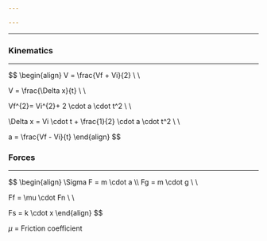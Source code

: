 ```yaml
---

---
```

___
### Kinematics
---
$$
\begin{align}
V = \frac{Vf + Vi}{2} \\ \\

V = \frac{\Delta x}{t} \\ \\

Vf^{2}= Vi^{2}+ 2 \cdot a \cdot t^2 \\ \\

\Delta x = Vi \cdot t + \frac{1}{2} \cdot a \cdot t^2 \\ \\

a = \frac{Vf - Vi}{t}
\end{align}
$$
### Forces
---
$$
\begin{align}
\Sigma F = m \cdot a \\\\
Fg = m \cdot g \\ \\

Ff = \mu \cdot Fn \\ \\

Fs = k \cdot x
\end{align}
$$

$\mu$ = Friction coefficient